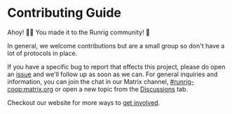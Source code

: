 <!--
    TODO: Add a more thorough CONTRIBUTING guide based on The Good Docs
    Project. They have templates, guides and examples, listed below:
    - https://thegooddocsproject.dev/
    - https://gitlab.com/tgdp/templates/-/blob/v1.1.0/contributing-guide/guide-contributing-guide.md
    - https://gitlab.com/tgdp/templates/-/blob/v1.1.0/contributing-guide/template-contributing-guide.md
 -->
# Contributing Guide
Ahoy! 🏴‍☠️ You made it to the Runrig community! 🚜

In general, we welcome contributions but are a small group so don't have a lot
of protocols in place.

If you have a specific bug to report that effects this project, please do open
an [issue] and we'll follow up as soon as we can. For general inquiries and
information, you can join the chat in our Matrix channel,
[#runrig-coop:matrix.org] or open a new topic from the [Discussions] tab.

Checkout our website for more ways to [get involved].

[issue]: https://github.com/runrig-coop/early-warning-system/issues
[#runrig-coop:matrix.org]: https://matrix.to/#/#runrig-coop:matrix.org
[Discussions]: https://github.com/runrig-coop/early-warning-system/discussions
[get involved]: https://www.runrig.org/get-involved.html
